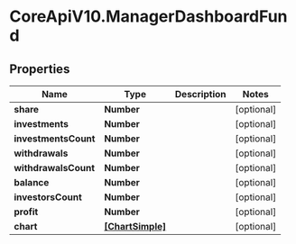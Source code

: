 # CoreApiV10.ManagerDashboardFund

## Properties
Name | Type | Description | Notes
------------ | ------------- | ------------- | -------------
**share** | **Number** |  | [optional] 
**investments** | **Number** |  | [optional] 
**investmentsCount** | **Number** |  | [optional] 
**withdrawals** | **Number** |  | [optional] 
**withdrawalsCount** | **Number** |  | [optional] 
**balance** | **Number** |  | [optional] 
**investorsCount** | **Number** |  | [optional] 
**profit** | **Number** |  | [optional] 
**chart** | [**[ChartSimple]**](ChartSimple.md) |  | [optional] 


